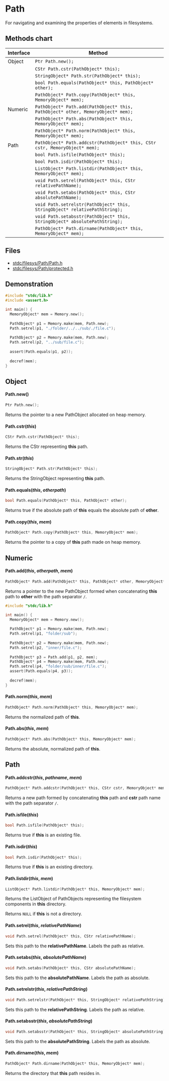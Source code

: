 # Path

For navigating and examining the properties of elements in filesystems.

## Methods chart
| Interface | Method |
|-----------|--------|
| Object | ```Ptr Path.new();``` |
|        | ```CStr Path.cstr(PathObject* this);``` |
|        | ```StringObject* Path.str(PathObject* this);``` |
|        | ```bool Path.equals(PathObject* this, PathObject* other);``` |
|        | ```PathObject* Path.copy(PathObject* this, MemoryObject* mem);``` |
| Numeric | ```PathObject* Path.add(PathObject* this, PathObject* other, MemoryObject* mem);``` |
|         | ```PathObject* Path.abs(PathObject* this, MemoryObject* mem);``` |
|         | ```PathObject* Path.norm(PathObject* this, MemoryObject* mem);``` |
| Path | ```PathObject* Path.addcstr(PathObject* this, CStr cstr, MemoryObject* mem);``` |
|      | ```bool Path.isfile(PathObject* this);``` |
|      | ```bool Path.isdir(PathObject* this);``` |
|      | ```ListObject* Path.listdir(PathObject* this, MemoryObject* mem);``` |
|      | ```void Path.setrel(PathObject* this, CStr relativePathName);``` |
|      | ```void Path.setabs(PathObject* this, CStr absolutePathName);``` |
|      | ```void Path.setrelstr(PathObject* this, StringObject* relativePathString);``` |
|      | ```void Path.setabsstr(PathObject* this, StringObject* absolutePathString);``` |
|      | ```PathObject* Path.dirname(PathObject* this, MemoryObject* mem);``` |

## Files
 * [stdc/filesys/Path/Path.h](../stdc/filesys/Path/Path.h)
 * [stdc/filesys/Path/protected.h](../stdc/filesys/Path/protected.h)

## Demonstration
```c
#include "stdc/lib.h"
#include <assert.h>

int main() {
  MemoryObject* mem = Memory.new();
  
  PathObject* p1 = Memory.make(mem, Path.new);
  Path.setrel(p1, "./folder/../../sub/./file.c");
  
  PathObject* p2 = Memory.make(mem, Path.new);
  Path.setrel(p2, "../sub/file.c");
  
  assert(Path.equals(p1, p2));
  
  decref(mem);
}
```

## Object
#### Path.new()
```c
Ptr Path.new();
```
Returns the pointer to a new PathObject allocated on heap memory.

#### Path.cstr(_this_)
```c
CStr Path.cstr(PathObject* this);
```
Returns the CStr representing **this** path.

#### Path.str(_this_)
```c
StringObject* Path.str(PathObject* this);
```
Returns the StringObject representing **this** path.

#### Path.equals(_this_, _otherpath_)
```c
bool Path.equals(PathObject* this, PathObject* other);
```
Returns true if the absolute path of **this** equals the absolute path of **other**.

#### Path.copy(_this_, _mem_)
```c
PathObject* Path.copy(PathObject* this, MemoryObject* mem);
```
Returns the pointer to a copy of **this** path made on heap memory.

## Numeric
#### Path.add(_this_, _otherpath_, _mem_)
```c
PathObject* Path.add(PathObject* this, PathObject* other, MemoryObject* mem);
```
Returns a pointer to the new PathObject formed when concatenating **this** path 
to **other** with the path separator ```/```.
```c
#include "stdc/lib.h"

int main() {
  MemoryObject* mem = Memory.new();
  
  PathObject* p1 = Memory.make(mem, Path.new);
  Path.setrel(p1, "folder/sub");
  
  PathObject* p2 = Memory.make(mem, Path.new);
  Path.setrel(p2, "inner/file.c");
  
  PathObject* p3 = Path.add(p1, p2, mem);
  PathObject* p4 = Memory.make(mem, Path.new);
  Path.setrel(p4, "folder/sub/inner/file.c");
  assert(Path.equals(p4, p3));
  
  decref(mem);
}
```
#### Path.norm(_this_, _mem_)
```c
PathObject* Path.norm(PathObject* this, MemoryObject* mem);
```
Returns the normalized path of **this**.

#### Path.abs(_this_, _mem_)
```c
PathObject* Path.abs(PathObject* this, MemoryObject* mem);
```
Returns the absolute, normalized path of **this**.

## Path
#### Path.addcstr(_this_, _pathname_, _mem_)
```c
PathObject* Path.addcstr(PathObject* this, CStr cstr, MemoryObject* mem);
```
Returns a new path formed by concatenating **this** path and **cstr** path name
with the path separator ```/```.

#### Path.isfile(_this_)
```c
bool Path.isfile(PathObject* this);
```
Returns true if **this** is an existing file.

#### Path.isdir(_this_)
```c
bool Path.isdir(PathObject* this);
```
Returns true if **this** is an existing directory.

#### Path.listdir(_this_, _mem_)
```c
ListObject* Path.listdir(PathObject* this, MemoryObject* mem);
```
Returns the ListObject of PathObjects representing the filesystem components in **this** directory.

Returns ```NULL``` if **this** is not a directory.

#### Path.setrel(_this_, _relativePathName_)
```c
void Path.setrel(PathObject* this, CStr relativePathName);
```
Sets this path to the **relativePathName**. Labels the path as relative.

#### Path.setabs(_this_, _absolutePathName_)
```c
void Path.setabs(PathObject* this, CStr absolutePathName);
```
Sets this path to the **absolutePathName**. Labels the path as absolute.

#### Path.setrelstr(_this_, _relativePathString_)
```c
void Path.setrelstr(PathObject* this, StringObject* relativePathString);
```
Sets this path to the **relativePathString**. Labels the path as relative.

#### Path.setabsstr(_this_, _absolutePathString_)
```c
void Path.setabsstr(PathObject* this, StringObject* absolutePathString);
```
Sets this path to the **absolutePathString**. Labels the path as absolute.

#### Path.dirname(_this_, _mem_)
```c
PathObject* Path.dirname(PathObject* this, MemoryObject* mem);
```
Returns the directory that **this** path resides in.
